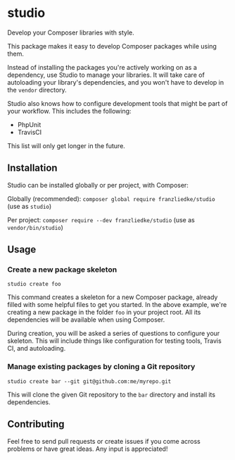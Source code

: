 # studio

Develop your Composer libraries with style.

This package makes it easy to develop Composer packages while using them.

Instead of installing the packages you're actively working on as a dependency, use Studio to manage your libraries.
It will take care of autoloading your library's dependencies, and you won't have to develop in the `vendor` directory.

Studio also knows how to configure development tools that might be part of your workflow.
This includes the following:

- PhpUnit
- TravisCI

This list will only get longer in the future.

## Installation

Studio can be installed globally or per project, with Composer:

Globally (recommended): `composer global require franzliedke/studio`
(use as `studio`)

Per project: `composer require --dev franzliedke/studio`
(use as `vendor/bin/studio`)

## Usage

### Create a new package skeleton

    studio create foo

This command creates a skeleton for a new Composer package, already filled with some helpful files to get you started.
In the above example, we're creating a new package in the folder `foo` in your project root.
All its dependencies will be available when using Composer.

During creation, you will be asked a series of questions to configure your skeleton.
This will include things like configuration for testing tools, Travis CI, and autoloading.

### Manage existing packages by cloning a Git repository

    studio create bar --git git@github.com:me/myrepo.git

This will clone the given Git repository to the `bar` directory and install its dependencies.

## Contributing

Feel free to send pull requests or create issues if you come across problems or have great ideas.
Any input is appreciated!
